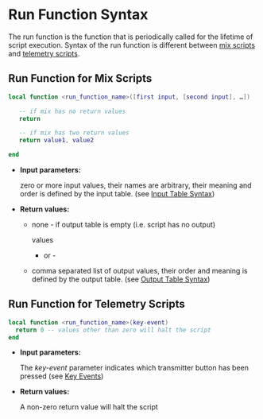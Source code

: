 # Run Function Syntax

The run function is the function that is periodically called for the lifetime of script execution. Syntax of the run function is different between [mix scripts](https://github.com/EdgeTX/lua-reference-guide/blob/main/part\_i\_-\_script\_type\_overview/mix.md) and [telemetry scripts](https://github.com/EdgeTX/lua-reference-guide/blob/main/part\_i\_-\_script\_type\_overview/telemetry.md).

## Run Function for Mix Scripts

```lua
local function <run_function_name>([first input, [second input], …])

   -- if mix has no return values
   return

   -- if mix has two return values
   return value1, value2

end
```

*   **Input parameters:**

    zero or more input values, their names are arbitrary, their meaning and order is defined by the input table. (see [Input Table Syntax](run-function-syntax.md))
* **Return values:**
  *   none - if output table is empty (i.e. script has no output)

      values

      * or -
  * comma separated list of output values, their order and meaning is defined by the output table. (see [Output Table Syntax](run-function-syntax.md))

## Run Function for Telemetry Scripts

```lua
local function <run_function_name>(key-event)
  return 0 -- values other than zero will halt the script
end
```

*   **Input parameters:**

    The _key-event_ parameter indicates which transmitter button has been pressed (see [Key Events](https://github.com/EdgeTX/lua-reference-guide/blob/main/lua-api-programming/broken-reference/README.md))
*   **Return values:**

    A non-zero return value will halt the script
